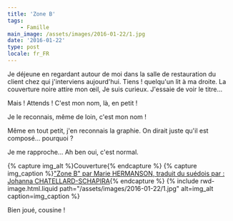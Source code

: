 ```yaml
---
title: 'Zone B'
tags:
    - Famille
main_image: /assets/images/2016-01-22/1.jpg
date: '2016-01-22'
type: post
locale: fr_FR
---
```


Je déjeune en regardant autour de moi dans la salle de restauration du client chez qui j'interviens aujourd'hui. Tiens ! quelqu'un lit à ma droite. La couverture noire attire mon œil, Je suis curieux. J'essaie de voir le titre…

Mais ! Attends ! C'est mon nom, là, en petit !

Je le reconnais, même de loin, c'est mon nom !

Même en tout petit, j'en reconnais la graphie. On dirait juste qu'il est composé… pourquoi ?

Je me rapproche… Ah ben oui, c'est normal.

{% capture img_alt %}Couverture{% endcapture %}
{% capture img_caption %}["Zone B" par Marie HERMANSON, traduit du suédois par : Johanna CHATELLARD-SCHAPIRA](http://www.actes-sud.fr/catalogue/romans-policiers/zone-b){% endcapture %}
{% include rwd-image.html.liquid
path="/assets/images/2016-01-22/1.jpg"
alt=img_alt
caption=img_caption
%}

Bien joué, cousine !
